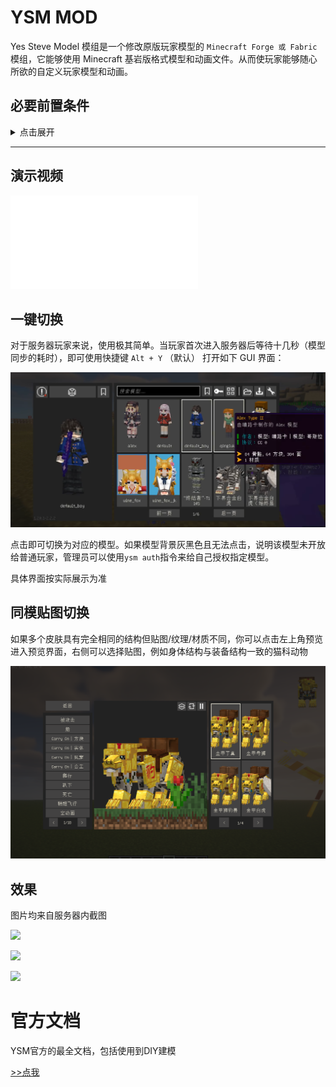 # YSM MOD

Yes Steve Model 模组是一个修改原版玩家模型的 `Minecraft Forge 或 Fabric` 模组，它能够使用 Minecraft 基岩版格式模型和动画文件。从而使玩家能够随心所欲的自定义玩家模型和动画。

## 必要前置条件

<details>

<summary>点击展开</summary>

<span style="color: red;">你必须安装[YSM模组](https://modrinth.com/mod/yes-steve-model/version/xPJXJg4B)</span>

和MTR模组不同，YSM经测试可以使用fabric版本也能使用皮肤

如果你直接使用了我们的整合包，则忽略这段提示，我们已经预置了所需MOD

**确保阅读了前置文档**：[最基础教程](/article/基础)

</details>

---

## 演示视频

<iframe src="//player.bilibili.com/player.html?isOutside=true&aid=113538668763851&bvid=BV1nNBhYWEgn&cid=26998998060&p=1" scrolling="no" border="0" frameborder="no" framespacing="0" allowfullscreen="true"></iframe>

## 一键切换

对于服务器玩家来说，使用极其简单。当玩家首次进入服务器后等待十几秒（模型同步的耗时），即可使用快捷键 `Alt + Y` （默认） 打开如下 GUI 界面：

![](/others/YSM/1.png)

点击即可切换为对应的模型。如果模型背景灰黑色且无法点击，说明该模型未开放给普通玩家，管理员可以使用`ysm auth`指令来给自己授权指定模型。

具体界面按实际展示为准

## 同模贴图切换

如果多个皮肤具有完全相同的结构但贴图/纹理/材质不同，你可以点击左上角预览进入预览界面，右侧可以选择贴图，例如身体结构与装备结构一致的猫科动物

![](/others/YSM/贴图.png)

## 效果

图片均来自服务器内截图

![](/others/YSM/2.png)

![](/others/YSM/3.png)

![](/others/YSM/4.png)

# 官方文档

YSM官方的最全文档，包括使用到DIY建模

[>>点我](http://page.cfpa.team/ysm/zh/)